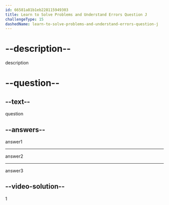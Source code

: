 ```yaml
---
id: 66581a81b1eb228115949303
title: Learn to Solve Problems and Understand Errors Question J
challengeType: 15
dashedName: learn-to-solve-problems-and-understand-errors-question-j
---
```


# --description--

description

# --question-- 
## --text--

question

## --answers--

answer1

---

answer2

---

answer3


## --video-solution--

1
